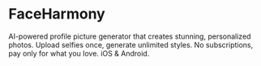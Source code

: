 # FaceHarmony
AI-powered profile picture generator that creates stunning, personalized photos. Upload selfies once, generate unlimited styles. No subscriptions, pay only for what you love. iOS &amp; Android.
